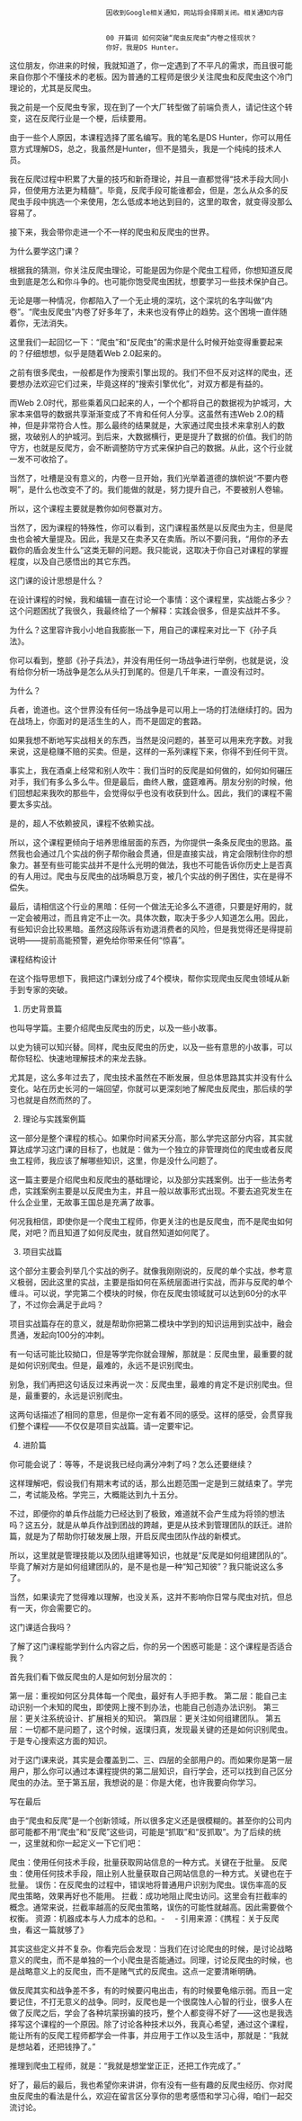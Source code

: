 
                            
                            因收到Google相关通知，网站将会择期关闭。相关通知内容
                            
                            
                            00 开篇词 如何突破“爬虫反爬虫”内卷之怪现状？
                            你好，我是DS Hunter。

这位朋友，你进来的时候，我就知道了，你一定遇到了不平凡的需求，而且很可能来自你那个不懂技术的老板。因为普通的工程师是很少关注爬虫和反爬虫这个冷门理论的，尤其是反爬虫。

我之前是一个反爬虫专家，现在到了一个大厂转型做了前端负责人，请记住这个转变，这在反爬行业是一个梗，后续要用。

由于一些个人原因，本课程选择了匿名编写。我的笔名是DS Hunter，你可以用任意方式理解DS，总之，我虽然是Hunter，但不是猎头，我是一个纯纯的技术人员。

我在反爬过程中积累了大量的技巧和新奇理论，并且一直都觉得“技术手段大同小异，但使用方法更为精髓”。毕竟，反爬手段可能谁都会，但是，怎么从众多的反爬虫手段中挑选一个来使用，怎么低成本地达到目的，这里的取舍，就变得没那么容易了。

接下来，我会带你走进一个不一样的爬虫和反爬虫的世界。

为什么要学这门课？

根据我的猜测，你关注反爬虫理论，可能是因为你是个爬虫工程师，你想知道反爬虫到底是怎么和你斗争的。也可能你饱受爬虫困扰，想要学习一些技术保护自己。

无论是哪一种情况，你都陷入了一个无止境的深坑，这个深坑的名字叫做“内卷”。“爬虫反爬虫”内卷了好多年了，未来也没有停止的趋势。这个困境一直伴随着你，无法消失。

这里我们一起回忆一下：“爬虫”和“反爬虫”的需求是什么时候开始变得重要起来的？仔细想想，似乎是随着Web 2.0起来的。

之前有很多爬虫，一般都是作为搜索引擎出现的。我们不但不反对这样的爬虫，还要想办法欢迎它们过来，毕竟这样的“搜索引擎优化”，对双方都是有益的。

而Web 2.0时代，那些乘着风口起来的人，一个个都将自己的数据视为护城河，大家本来倡导的数据共享渐渐变成了不肯和任何人分享。这虽然有违Web 2.0的精神，但是非常符合人性。那么最终的结果就是，大家通过爬虫技术来拿别人的数据，攻破别人的护城河。到后来，大数据横行，更是提升了数据的价值。我们的防守方，也就是反爬方，会不断调整防守方式来保护自己的数据。从此，这个行业就一发不可收拾了。

当然了，吐槽是没有意义的，内卷一旦开始，我们光举着道德的旗帜说“不要内卷啊”，是什么也改变不了的。我们能做的就是，努力提升自己，不要被别人卷输。

所以，这个课程主要就是教你如何卷赢对方。

当然了，因为课程的特殊性，你可以看到，这门课程虽然是以反爬虫为主，但是爬虫也会被大量提及。因此，我是又在卖矛又在卖盾。所以不要问我，“用你的矛去戳你的盾会发生什么”这类无聊的问题。我只能说，这取决于你自己对课程的掌握程度，以及自己感悟出的其它东西。

这门课的设计思想是什么？

在设计课程的时候，我和编辑一直在讨论一个事情：这个课程里，实战能占多少？这个问题困扰了我很久，我最终给了一个解释：实践会很多，但是实战并不多。

为什么？这里容许我小小地自我膨胀一下，用自己的课程来对比一下《孙子兵法》。

你可以看到，整部《孙子兵法》，并没有用任何一场战争进行举例，也就是说，没有给你分析一场战争是怎么从头打到尾的。但是几千年来，一直没有过时。

为什么？

兵者，诡道也。这个世界没有任何一场战争是可以用上一场的打法继续打的。因为在战场上，你面对的是活生生的人，而不是固定的套路。

如果我想不断地写实战相关的东西，当然是没问题的，甚至可以用来充字数。对我来说，这是稳赚不赔的买卖。但是，这样的一系列课程下来，你得不到任何干货。

事实上，我在酒桌上经常和别人吹牛：我们当时的反爬是如何做的，如何如何碾压对手，我们有多么多么牛。但是最后，曲终人散，盛筵难再。朋友分别的时候，他们回想起来我吹的那些牛，会觉得似乎也没有收获到什么。因此，我们的课程不需要太多实战。

是的，超人不依赖披风，课程不依赖实战。

所以，这个课程更倾向于培养思维层面的东西，为你提供一条条反爬虫的思路。虽然我也会通过几个实战的例子帮你融会贯通，但是直接实战，肯定会限制住你的想象力。甚至有些可能实战并不是什么光明的做法，我也不可能告诉你历史上是否真的有人用过。爬虫与反爬虫的战场瞬息万变，被几个实战的例子困住，实在是得不偿失。

最后，请相信这个行业的黑暗：任何一个做法无论多么不道德，只要是好用的，就一定会被用过，而且肯定不止一次。具体次数，取决于多少人知道怎么用。因此，有些知识会比较黑暗。虽然这段陈诉有劝退消费者的风险，但是我觉得还是得提前说明——提前高能预警，避免给你带来任何“惊喜”。

课程结构设计

在这个指导思想下，我把这门课划分成了4个模块，帮你实现爬虫反爬虫领域从新手到专家的突破。

1. 历史背景篇

也叫导学篇。主要介绍爬虫反爬虫的历史，以及一些小故事。

以史为镜可以知兴替。同样，爬虫反爬虫的历史，以及一些有意思的小故事，可以帮你轻松、快速地理解技术的来龙去脉。

尤其是，这么多年过去了，爬虫技术虽然在不断发展，但总体思路其实并没有什么变化。站在历史长河的一端回望，你就可以更深刻地了解爬虫反爬虫，那后续的学习也就是自然而然的了。

2. 理论与实践案例篇

这一部分是整个课程的核心。如果你时间紧天分高，那么学完这部分内容，其实就算达成学习这门课的目标了，也就是：做为一个独立的非管理岗位的爬虫或者反爬虫工程师，我应该了解哪些知识，这里，你是没什么问题了。

这一篇主要是介绍爬虫和反爬虫的基础理论，以及部分实践案例。出于一些法务考虑，实践案例主要是以反爬虫为主，并且一般以故事形式出现。不要去追究发生在什么企业里，无故事王国总是充满了故事。

何况我相信，即使你是一个爬虫工程师，你更关注的也是反爬虫，而不是爬虫如何爬，对吧？而且知道了如何反爬虫，就自然知道如何爬了。

3. 项目实战篇

这个部分主要会列举几个实战的例子。就像我刚刚说的，反爬的单个实战，参考意义极弱，因此这里的实战，主要是指如何在系统层面进行实战，而非与反爬的单个缠斗。可以说，学完第二个模块的时候，你在反爬虫领域就可以达到60分的水平了，不过你会满足于此吗？

项目实战篇存在的意义，就是帮助你把第二模块中学到的知识运用到实战中，融会贯通，发起向100分的冲刺。

有一句话可能比较拗口，但是等学完你就会理解，那就是：反爬虫里，最重要的就是如何识别爬虫。但是，最难的，永远不是识别爬虫。

别急，我们再把这句话反过来再说一次：反爬虫里，最难的肯定不是识别爬虫。但是，最重要的，永远是识别爬虫。

这两句话描述了相同的意思，但是你一定有着不同的感受。这样的感受，会贯穿我们整个课程——不仅仅是项目实战篇。请一定要牢记。

4. 进阶篇

你可能会说了：等等，不是说我已经向满分冲刺了吗？怎么还要继续？

这样理解吧，假设我们有期末考试的话，那么出题范围一定是到三就结束了。学完二，考试能及格。学完三，大概能达到九十五分。

不过，即便你的单兵作战能力已经达到了极致，难道就不会产生成为将领的想法吗？这五分，就是从单兵作战到团战的跨越，更是从技术到管理团队的跃迁。进阶篇，就是为了帮助你打破发展上限，开启反爬虫团队作战的新模式。

所以，这里就是管理技能以及团队组建等知识，也就是“反爬是如何组建团队的”。毕竟了解对方是如何组建团队的，是不是也是一种“知己知彼”？我只能说这么多了。

当然，如果读完了觉得难以理解，也没关系，这并不影响你日常与爬虫对抗，但总有一天，你会需要它的。

这门课适合我吗？

了解了这门课程能学到什么内容之后，你的另一个困惑可能是：这个课程是否适合我？

首先我们看下做反爬虫的人是如何划分层次的：




第一层：重视如何区分具体每一个爬虫，最好有人手把手教。
第二层：能自己主动识别一个未知的爬虫，即使网上搜不到办法，也能自己创造办法识别。
第三层：更关注系统设计、扩展相关的知识。
第四层：更关注如何组建团队。
第五层：一切都不是问题了，这个时候，返璞归真，发现最关键的还是如何识别爬虫。于是专心搜索这方面的知识。


对于这门课来说，其实是会覆盖到二、三、四层的全部用户的。而如果你是第一层用户，那么你可以通过本课程提供的第二层知识，自行学会，还可以找到自己区分爬虫的办法。至于第五层，我想说的是：你是大佬，也许我要向你学习。

写在最后

由于“爬虫和反爬”是一个创新领域，所以很多定义还是很模糊的。甚至你的公司内部可能都不用“爬虫”和“反爬”这些词，可能是“抓取”和“反抓取”。为了后续的统一，这里就和你一起定义一下它们吧：



爬虫：使用任何技术手段，批量获取网站信息的一种方式。关键在于批量。
反爬虫：使用任何技术手段，阻止别人批量获取自己网站信息的一种方式。关键也在于批量。
误伤：在反爬虫的过程中，错误地将普通用户识别为爬虫。误伤率高的反爬虫策略，效果再好也不能用。
拦截：成功地阻止爬虫访问。这里会有拦截率的概念。通常来说，拦截率越高的反爬虫策略，误伤的可能性就越高。因此需要做个权衡。
资源：机器成本与人力成本的总和。-
　-
引用来源：《携程：关于反爬虫，看这一篇就够了》



其实这些定义并不复杂。你看完后会发现：当我们在讨论爬虫的时候，是讨论战略意义的爬虫，而不是单独的一个小爬虫是否能通过。同理，讨论反爬虫的时候，也是战略意义上的反爬虫，而不是赌气式的反爬虫。这点一定要清晰明确。

做反爬其实和战争差不多，有的时候要闪电出击，有的时候要龟缩示弱。而且一定要记住，不打无意义的战争。同时，反爬也是一个很腐蚀人心智的行业，很多人在做了反爬之后，学会了各种坑蒙拐骗的技巧，整个人都变得不好了——这也是我选择写这个课程的一个原因。除了讨论各种技术以外，我真心希望，通过这个课程，能让所有的反爬工程师都学会一件事，并应用于工作以及生活中，那就是：“我就是想站着，还把钱挣了。”

推理到爬虫工程师，就是：“我就是想堂堂正正，还把工作完成了。”

好了，最后的最后，我也希望你来讲讲，你有没有一些有趣的反爬虫经历、你对爬虫反爬虫的看法是什么，欢迎在留言区分享你的思考感悟和学习心得，咱们一起交流讨论。



                        
                        
                            